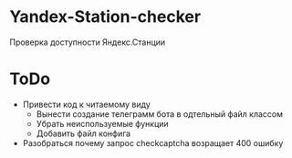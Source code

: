 # Yandex-Station-checker
Проверка доступности Яндекс.Станции

# ToDo
* Привести код к читаемому виду
  * Вынести создание телеграмм бота в одтельный файл классом
  * Убрать неиспользуемые функции
  * Добавить файл конфига
* Разобраться почему запрос checkcaptcha возращает 400 ошибку
